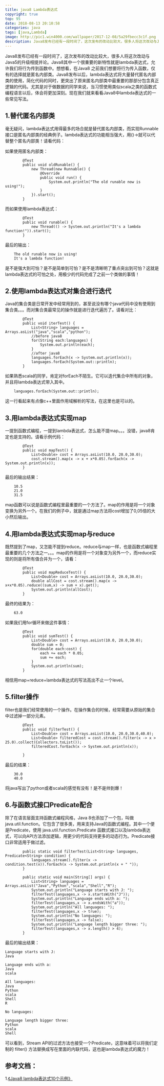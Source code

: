 ```yaml
---
title: java8 Lambda表达式
copyright: true
top: 95
date: 2018-08-13 20:10:58
categories: java
tags: [java,Lambda]
image: http://pic1.win4000.com/wallpaper/2017-12-08/5a29fbecc3c1f.png
description: Java8发布已经有一段时间了，这次发布的改动比较大，很多人将这次改动与Java5的升级相提并论。Java8其中一个很重要的新特性就是lambda表达式，允许我们将行为传到函数中。
---
```


<span>
<!--more-->

Java8发布已经有一段时间了，这次发布的改动比较大，很多人将这次改动与Java5的升级相提并论。Java8其中一个很重要的新特性就是lambda表达式，允许我们将行为传到函数中。想想看，在Java8 
之前我们想要将行为传入函数，仅有的选择就是匿名内部类。Java8发布以后，lambda表达式将大量替代匿名内部类的使用，简化代码的同时，更突出了原来匿名内部类中最重要的那部分包含真正逻辑的代码。尤其是对于做数据的同学来说，当习惯使用类似scala之类的函数式编程语言以后，体会将更加深刻。现在我们就来看看Java8中lambda表达式的一些常见写法。





1.替代匿名内部类
---------

毫无疑问，lambda表达式用得最多的场合就是替代匿名内部类，而实现Runnable接口是匿名内部类的经典例子。lambda表达式的功能相当强大，用()->就可以代替整个匿名内部类！请看代码：

如果使用匿名内部类：
```
        @Test
        public void oldRunable() {
            new Thread(new Runnable() {
                @Override
                public void run() {
                    System.out.println("The old runable now is using!");
                }
            }).start();
        }
```
而如果使用lambda表达式：
```
        @Test
        public void runable() {
            new Thread(() -> System.out.println("It's a lambda function!")).start();
        }
```
最后的输出：
```
    The old runable now is using!
    It's a lambda function!
```
是不是强大到可怕？是不是简单到可怕？是不是清晰明了重点突出到可怕？这就是lambda表达式的可怕之处，用极少的代码完成了之前一个类做的事情！

2.使用lambda表达式对集合进行迭代
--------------------

Java的集合类是日常开发中经常用到的，甚至说没有哪个java代码中没有使用到集合类。。。而对集合类最常见的操作就是进行迭代遍历了。请看对比：
```
        @Test
        public void iterTest() {
            List<String> languages = Arrays.asList("java","scala","python");
            //before java8
            for(String each:languages) {
                System.out.println(each);
            }
            //after java8
            languages.forEach(x -> System.out.println(x));
            languages.forEach(System.out::println);
        }
```
如果熟悉scala的同学，肯定对forEach不陌生。它可以迭代集合中所有的对象，并且将lambda表达式带入其中。
```
    languages.forEach(System.out::println);
```
这一行看起来有点像c++里面作用域解析的写法，在这里也是可以的。

3.用lambda表达式实现map
-----------------

一提到函数式编程，一提到lambda表达式，怎么能不提map。。。没错，java8肯定也是支持的。请看示例代码：
```
        @Test
        public void mapTest() {
            List<Double> cost = Arrays.asList(10.0, 20.0,30.0);
            cost.stream().map(x -> x + x*0.05).forEach(x -> System.out.println(x));
        }
```
最后的输出结果：
```
    10.5
    21.0
    31.5
```
map函数可以说是函数式编程里最重要的一个方法了。map的作用是将一个对象变换为另外一个。在我们的例子中，就是通过map方法将cost增加了0,05倍的大小然后输出。

4.用lambda表达式实现map与reduce
------------------------

既然提到了map，又怎能不提到reduce。reduce与map一样，也是函数式编程里最重要的几个方法之一。。。map的作用是将一个对象变为另外一个，而reduce实现的则是将所有值合并为一个，请看：
```
        @Test
        public void mapReduceTest() {
            List<Double> cost = Arrays.asList(10.0, 20.0,30.0);
            double allCost = cost.stream().map(x -> x+x*0.05).reduce((sum,x) -> sum + x).get();
            System.out.println(allCost);
        }
```
最终的结果为：
```
    63.0
```
如果我们用for循环来做这件事情：
```
        @Test
        public void sumTest() {
            List<Double> cost = Arrays.asList(10.0, 20.0,30.0);
            double sum = 0;
            for(double each:cost) {
                each += each * 0.05;
                sum += each;
            }
            System.out.println(sum);
        }
```
相信用map+reduce+lambda表达式的写法高出不止一个level。

5.filter操作
----------

filter也是我们经常使用的一个操作。在操作集合的时候，经常需要从原始的集合中过滤掉一部分元素。
```
        @Test
        public void filterTest() {
            List<Double> cost = Arrays.asList(10.0, 20.0,30.0,40.0);
            List<Double> filteredCost = cost.stream().filter(x -> x > 25.0).collect(Collectors.toList());
            filteredCost.forEach(x -> System.out.println(x));
    
        }
```
最后的结果：
```
    30.0
    40.0
```
将java写出了python或者scala的感觉有没有！是不是帅到爆！

6.与函数式接口Predicate配合
-------------------

除了在语言层面支持函数式编程风格，Java 8也添加了一个包，叫做 java.util.function。它包含了很多类，用来支持Java的函数式编程。其中一个便是Predicate，使用 java.util.function.Predicate 函数式接口以及lambda表达式，可以向API方法添加逻辑，用更少的代码支持更多的动态行为。Predicate接口非常适用于做过滤。
```
        public static void filterTest(List<String> languages, Predicate<String> condition) {
            languages.stream().filter(x -> condition.test(x)).forEach(x -> System.out.println(x + " "));
        }
    
        public static void main(String[] args) {
            List<String> languages = Arrays.asList("Java","Python","scala","Shell","R");
            System.out.println("Language starts with J: ");
            filterTest(languages,x -> x.startsWith("J"));
            System.out.println("Language ends with a: ");
            filterTest(languages,x -> x.endsWith("a"));
            System.out.println("All languages: ");
            filterTest(languages,x -> true);
            System.out.println("No languages: ");
            filterTest(languages,x -> false);
            System.out.println("Language length bigger three: ");
            filterTest(languages,x -> x.length() > 4);
        }
```

最后的输出结果：

```
Language starts with J: 
Java 

Language ends with a: 
Java 
scala 

All languages: 
Java 
Python 
scala 
Shell 
R 

No languages: 

Language length bigger three: 
Python 
scala 
Shell

```

可以看到，Stream API的过滤方法也接受一个Predicate，这意味着可以将我们定制的 filter() 方法替换成写在里面的内联代码，这也是lambda表达式的魔力！

## 参考文档：  
1.[《Java8 lambda表达式10个示例》](http://www.importnew.com/16436.html)